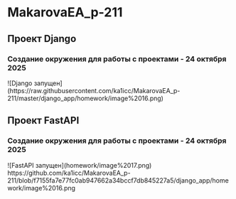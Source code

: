 <h1>MakarovaEA_p-211</h1>

<h2>Проект Django</h2>
<h3>Создание окружения для работы с проектами - 24 октября 2025</h3>
![Django запущен](https://raw.githubusercontent.com/ka1icc/MakarovaEA_p-211/master/django_app/homework/image%2016.png)


<h2>Проект FastAPI</h2>
<h3>Создание окружения для работы с проектами - 24 октября 2025</h3>
![FastAPI запущен](homework/image%2017.png)
https://github.com/ka1icc/MakarovaEA_p-211/blob/f7155fa7e77fc0ab947662a34bccf7db845227a5/django_app/homework/image%2016.png
